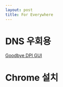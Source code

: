 ```yaml
---
layout: post
title: For Everywhere
---
```


# DNS 우회용
[Goodbye DPI GUI](https://github.com/Include-sys/GUI-for-GoodbyeDPI/releases/download/v1.0.5/GUI_For_GoodbyeDPI_64Bit.zip)

# Chrome 설치
